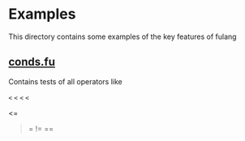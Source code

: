 # Examples

This directory contains some examples of the key features of fulang

## [conds.fu](conds.fu)

Contains tests of all operators like

```<```
```<```
```<```
```<```
>
<=
>=
!=
==
